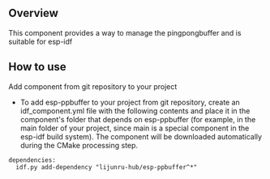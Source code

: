 ## Overview
This component provides a way to manage the pingpongbuffer and is suitable for esp-idf

## How to use

Add component from git repository to your project

* To add esp-ppbuffer to your project from git repository, create an idf_component.yml file with the following contents and place it in the component's folder that depends on esp-ppbuffer (for example, in the main folder of your project, since main is a special component in the esp-idf build system). The component will be downloaded automatically during the CMake processing step.

```
dependencies:
  idf.py add-dependency "lijunru-hub/esp-ppbuffer^*"
```